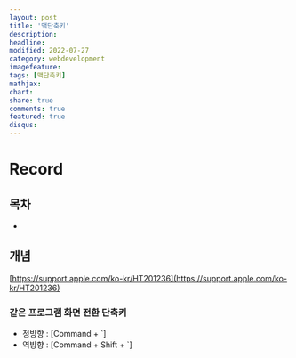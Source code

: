 ```yaml
---
layout: post
title: '맥단축키'
description:
headline:
modified: 2022-07-27
category: webdevelopment
imagefeature:
tags: [맥단축키]
mathjax:
chart:
share: true
comments: true
featured: true
disqus:
---
```


# Record

## 목차

-   [](#)

## 개념

[https://support.apple.com/ko-kr/HT201236](https://support.apple.com/ko-kr/HT201236)

### 같은 프로그램 화면 전환 단축키

-   정방향 : [Command + `]
-   역방향 : [Command + Shift + `]
